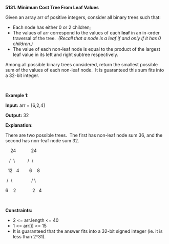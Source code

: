 **5131. Minimum Cost Tree From Leaf Values**

Given an array arr of positive integers, consider all binary trees such that:

- Each node has either 0 or 2 children;
- The values of arr correspond to the values of each **leaf** in an in-order traversal of the tree.  _(Recall that a node is a leaf if and only if it has 0 children.)_
- The value of each non-leaf node is equal to the product of the largest leaf value in its left and right subtree respectively.

Among all possible binary trees considered, return the smallest possible sum of the values of each non-leaf node.  It is guaranteed this sum fits into a 32-bit integer.

 

**Example 1:**

**Input:** arr = [6,2,4]

**Output:** 32

**Explanation:**

There are two possible trees.  The first has non-leaf node sum 36, and the second has non-leaf node sum 32.

    24            24

   /  \          /  \

  12   4        6    8

 /  \               / \

6    2             2   4

 

**Constraints:**

- 2 &lt;= arr.length &lt;= 40
- 1 &lt;= arr[i] &lt;= 15
- It is guaranteed that the answer fits into a 32-bit signed integer (ie. it is less than 2^31).
